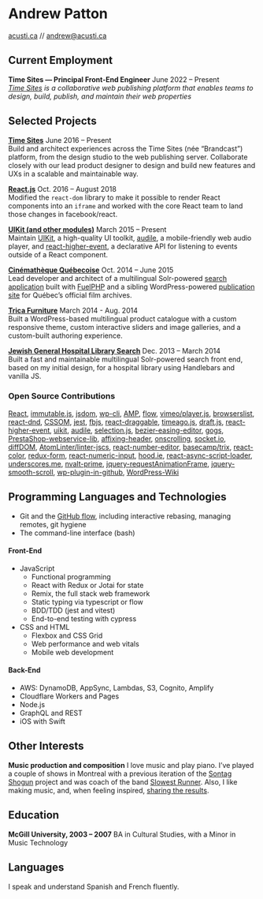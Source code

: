 # Andrew Patton

[acusti.ca][] // [andrew@acusti.ca][mailto]

## Current Employment

**Time Sites — Principal Front-End Engineer** <span class="projects__time-period">June 2022 – Present</span><br>
_[Time Sites][] is a collaborative web publishing platform that enables teams to design, build, publish, and maintain their web properties_

## Selected Projects

**[Time Sites][]** <span class="projects__time-period">June 2016 – Present</span><br>
Build and architect experiences across the Time Sites (née “Brandcast”) platform, from the design studio to the web publishing server. Collaborate closely with our lead product designer to design and build new features and UXs in a scalable and maintainable way.

**[React.js][]** <span class="projects__time-period">Oct. 2016 – August 2018</span><br>
Modified the `react-dom` library to make it possible to render React components into an `iframe` and worked with the core React team to land those changes in facebook/react.

**[UIKit (and other modules)][npm-acusti]** <span class="projects__time-period">March 2015 – Present</span><br>
Maintain [UIKit][], a high-quality UI toolkit, [audile][], a mobile-friendly web audio player, and [react-higher-event][], a declarative API for listening to events outside of a React component.

**[Cinémathèque Québecoise][cq]** <span class="projects__time-period">Oct. 2014 – June 2015</span><br>
Lead developer and architect of a multilingual Solr-powered [search application][cqrecherche] built with [FuelPHP][] and a sibling WordPress-powered [publication site][cq] for Québec’s official film archives.

**[Trica Furniture][]** <span class="projects__time-period">March 2014 - Aug. 2014</span><br>
Built a WordPress-based multilingual product catalogue with a custom responsive theme, custom interactive sliders and image galleries, and a custom-built authoring experience.

**[Jewish General Hospital Library Search][jgh]** <span class="projects__time-period">Dec. 2013 – March 2014</span><br>
Built a fast and maintainable multilingual Solr-powered search front end, based on my initial design, for a hospital library using Handlebars and vanilla JS.

### Open Source Contributions

[React][], [immutable.js][], [jsdom][], [wp-cli][], [AMP][], [flow][], [vimeo/player.js][], [browserslist][], [react-dnd][], [CSSOM][], [jest][], [fbjs][], [react-draggable][], [timeago.js][], [draft.js][], [react-higher-event][], [uikit][], [audile][], [selection.js][], [bezier-easing-editor][], [gogs][], [PrestaShop-webservice-lib][], [affixing-header][], [onscrolling][], [socket.io][], [diffDOM][], [AtomLinter/linter-jscs][], [react-number-editor][], [basecamp/trix][], [react-color][], [redux-form][], [react-numeric-input][], [hood.ie][], [react-async-script-loader][], [underscores.me][], [nvalt-prime][], [jquery-requestAnimationFrame][], [jquery-smooth-scroll][], [wp-plugin-in-github][], [WordPress-Wiki][]

## Programming Languages and Technologies

-   Git and the [GitHub flow][], including interactive rebasing, managing remotes, git hygiene
-   The command-line interface (bash)

<div class="list-blocks">
    <div class="list-blocks__block">
        <h4>Front-End</h4>
        <ul>
            <li>JavaScript
                <ul>
                    <li>Functional programming</li>
                    <li>React with Redux or Jotai for state</li>
                    <li>Remix, the full stack web framework</li>
                    <li>Static typing via typescript or flow</li>
                    <li>BDD/TDD (jest and vitest)</li>
                    <li>End-to-end testing with cypress</li>
                </ul>
            </li>
            <li>CSS and HTML
                <ul>
                    <li>Flexbox and CSS Grid</li>
                    <li>Web performance and web vitals</li>
                    <li>Mobile web development</li>
                </ul>
            </li>
        </ul>
    </div>
    <div class="list-blocks__block">
        <h4>Back-End</h4>
        <ul>
            <li>AWS: DynamoDB, AppSync, Lambdas, S3, Cognito, Amplify</li>
            <li>Cloudflare Workers and Pages</li>
            <li>Node.js</li>
            <li>GraphQL and REST</li>
            <li>iOS with Swift</li>
        </ul>
    </div>
</div>

## Other Interests

**Music production and composition**
I love music and play piano. I’ve played a couple of shows in Montreal with a previous iteration of the [Sontag Shogun][] project and was coach of the band [Slowest Runner][]. Also, I like making music, and, when feeling inspired, [sharing the results][music].

## Education

**McGill University, 2003 – 2007**
BA in Cultural Studies, with a Minor in Music Technology

## Languages

I speak and understand Spanish and French fluently.

[mailto]: mailto:andrew@acusti.ca
[acusti.ca]: https://www.acusti.ca
[time sites]: https://timesites.com
[brandcast platform]: https://app.brandcast.io/signup/
[npm-acusti]: https://www.npmjs.com/~acusti
[uikit]: https://github.com/acusti/uikit
[audile]: https://github.com/acusti/audile
[react-higher-event]: https://github.com/bloodyowl/react-higher-event
[onscrolling]: https://github.com/acusti/onscrolling
[affixing-header]: https://github.com/acusti/affixing-header
[react.js]: https://github.com/facebook/react/pull/12037
[fuelphp]: http://fuelphp.com/
[trica furniture]: http://www.tricafurniture.com/
[cq]: http://collections.cinematheque.qc.ca/ 'Collections en ligne | La Cinémathèque québécoise'
[cqrecherche]: http://collections.cinematheque.qc.ca/recherche/ 'Recherche collections | La Cinémathèque québécoise'
[jgh]: http://pen.jgh.ca/search/en/ 'Montreal Jewish General Hospital'
[react]: https://github.com/facebook/react/pulls?q=is%3Apr+author%3Aacusti
[immutable.js]: https://github.com/immutable-js/immutable-js/pulls?q=is%3Apr+author%3Aacusti
[jsdom]: https://github.com/jsdom/jsdom/pulls?q=is%3Apr+author%3Aacusti
[jest]: https://github.com/facebook/jest/pulls?q=is%3Apr+author%3Aacusti
[wp-cli]: https://github.com/wp-cli/wp-cli/pulls?q=is%3Apr+author%3Aacusti
[amp]: https://github.com/ampproject/amphtml/pulls?q=is%3Apr+author%3Aacusti
[flow]: http://github.com/facebook/flow/pulls?q=is%3Apr+author%3Aacusti
[vimeo/player.js]: https://github.com/vimeo/player.js/pulls?q=is%3Apr+author%3Aacusti
[browserslist]: https://github.com/browserslist/browserslist/pulls?q=is%3Apr+author%3Aacusti
[react-dnd]: https://github.com/react-dnd/react-dnd/pulls?q=is%3Apr+author%3Aacusti
[cssom]: https://github.com/NV/CSSOM/pulls?q=is%3Apr+author%3Aacusti
[selection.js]: https://github.com/Simonwep/selection/pulls?q=is%3Apr+author%3Aacusti
[fbjs]: https://github.com/facebook/fbjs/pulls?q=is%3Apr+author%3Aacusti
[react-draggable]: https://github.com/mzabriskie/react-draggable/pulls?q=is%3Apr+author%3Aacusti
[bezier-easing-editor]: https://github.com/gre/bezier-easing-editor/pulls?q=is%3Apr+author%3Aacusti
[gogs]: https://github.com/gogs/gogs/pulls?q=is%3Apr+author%3Aacusti
[prestashop-webservice-lib]: https://github.com/PrestaShop/PrestaShop-webservice-lib/pulls?q=is%3Apr+author%3Aacusti
[socket.io]: https://github.com/socketio/socket.io/pulls?q=is%3Apr+author%3Aacusti
[timeago.js]: https://github.com/hustcc/timeago.js/issues/139#issuecomment-422639198
[draft.js]: https://github.com/facebook/draft-js/pulls?q=is%3Apr+author%3Aacusti
[atomlinter/linter-jscs]: https://github.com/AtomLinter/linter-jscs/pulls?q=is%3Apr+author%3Aacusti
[react-number-editor]: https://github.com/tleunen/react-number-editor/pulls?q=is%3Apr+author%3Aacusti
[basecamp/trix]: https://github.com/basecamp/trix/pulls?q=is%3Apr+author%3Aacusti
[react-color]: https://github.com/casesandberg/react-color/pulls?q=is%3Apr+author%3Aacusti
[redux-form]: https://github.com/erikras/redux-form/pulls?q=is%3Apr+author%3Aacusti
[react-numeric-input]: https://github.com/vlad-ignatov/react-numeric-input/pulls?q=is%3Apr+author%3Aacusti
[diffdom]: https://github.com/fiduswriter/diffDOM/pulls?q=is%3Apr+author%3Aacusti
[hood.ie]: https://github.com/hoodiehq/hood.ie/pulls?q=is%3Apr+author%3Aacusti
[react-async-script-loader]: https://github.com/leozdgao/react-async-script-loader/pulls?q=is%3Apr+author%3Aacusti
[underscores.me]: https://github.com/Automattic/underscores.me/pulls?q=is%3Apr+author%3Aacusti
[nvalt-prime]: https://github.com/bwiggs/nvalt-prime/pulls?q=is%3Apr+author%3Aacusti
[jquery-requestanimationframe]: https://github.com/gnarf/jquery-requestAnimationFrame/pulls?q=is%3Apr+author%3Aacusti
[jquery-smooth-scroll]: https://github.com/kswedberg/jquery-smooth-scroll/pulls?q=is%3Apr+author%3Aacusti
[wp-plugin-in-github]: https://github.com/sudar/wp-plugin-in-github/pulls?q=is%3Apr+author%3Aacusti
[wordpress-wiki]: https://github.com/mgerring/WordPress-Wiki/pulls?q=is%3Apr+author%3Aacusti
[github flow]: https://guides.github.com/introduction/flow/
[sontag shogun]: http://sontagshogun.bandcamp.com/
[slowest runner]: http://theslowestrunner.bandcamp.com/
[music]: https://soundcloud.com/acusti

